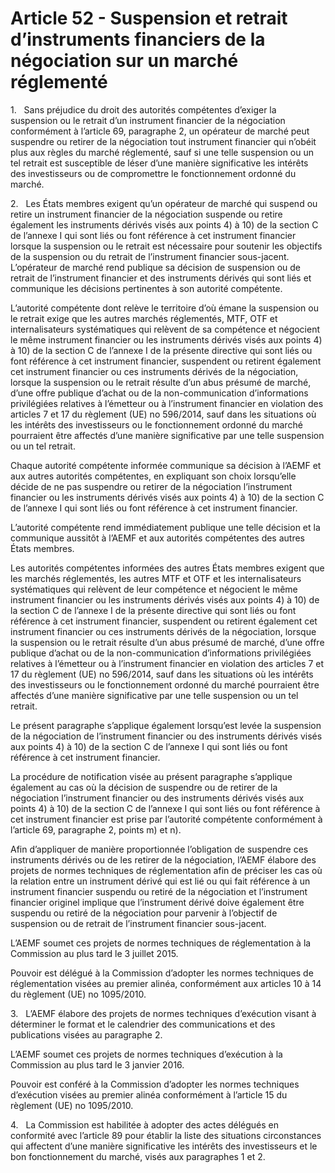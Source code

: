# Article 52 - Suspension et retrait d’instruments financiers de la négociation sur un marché réglementé


1.   Sans préjudice du droit des autorités compétentes d’exiger la suspension ou le retrait d’un instrument financier de la négociation conformément à l’article 69, paragraphe 2, un opérateur de marché peut suspendre ou retirer de la négociation tout instrument financier qui n’obéit plus aux règles du marché réglementé, sauf si une telle suspension ou un tel retrait est susceptible de léser d’une manière significative les intérêts des investisseurs ou de compromettre le fonctionnement ordonné du marché.

2.   Les États membres exigent qu’un opérateur de marché qui suspend ou retire un instrument financier de la négociation suspende ou retire également les instruments dérivés visés aux points 4) à 10) de la section C de l’annexe I qui sont liés ou font référence à cet instrument financier lorsque la suspension ou le retrait est nécessaire pour soutenir les objectifs de la suspension ou du retrait de l’instrument financier sous-jacent. L’opérateur de marché rend publique sa décision de suspension ou de retrait de l’instrument financier et des instruments dérivés qui sont liés et communique les décisions pertinentes à son autorité compétente.

L’autorité compétente dont relève le territoire d’où émane la suspension ou le retrait exige que les autres marchés réglementés, MTF, OTF et internalisateurs systématiques qui relèvent de sa compétence et négocient le même instrument financier ou les instruments dérivés visés aux points 4) à 10) de la section C de l’annexe I de la présente directive qui sont liés ou font référence à cet instrument financier, suspendent ou retirent également cet instrument financier ou ces instruments dérivés de la négociation, lorsque la suspension ou le retrait résulte d’un abus présumé de marché, d’une offre publique d’achat ou de la non-communication d’informations privilégiées relatives à l’émetteur ou à l’instrument financier en violation des articles 7 et 17 du règlement (UE) no 596/2014, sauf dans les situations où les intérêts des investisseurs ou le fonctionnement ordonné du marché pourraient être affectés d’une manière significative par une telle suspension ou un tel retrait.

Chaque autorité compétente informée communique sa décision à l’AEMF et aux autres autorités compétentes, en expliquant son choix lorsqu’elle décide de ne pas suspendre ou retirer de la négociation l’instrument financier ou les instruments dérivés visés aux points 4) à 10) de la section C de l’annexe I qui sont liés ou font référence à cet instrument financier.

L’autorité compétente rend immédiatement publique une telle décision et la communique aussitôt à l’AEMF et aux autorités compétentes des autres États membres.

Les autorités compétentes informées des autres États membres exigent que les marchés réglementés, les autres MTF et OTF et les internalisateurs systématiques qui relèvent de leur compétence et négocient le même instrument financier ou les instruments dérivés visés aux points 4) à 10) de la section C de l’annexe I de la présente directive qui sont liés ou font référence à cet instrument financier, suspendent ou retirent également cet instrument financier ou ces instruments dérivés de la négociation, lorsque la suspension ou le retrait résulte d’un abus présumé de marché, d’une offre publique d’achat ou de la non-communication d’informations privilégiées relatives à l’émetteur ou à l’instrument financier en violation des articles 7 et 17 du règlement (UE) no 596/2014, sauf dans les situations où les intérêts des investisseurs ou le fonctionnement ordonné du marché pourraient être affectés d’une manière significative par une telle suspension ou un tel retrait.

Le présent paragraphe s’applique également lorsqu’est levée la suspension de la négociation de l’instrument financier ou des instruments dérivés visés aux points 4) à 10) de la section C de l’annexe I qui sont liés ou font référence à cet instrument financier.

La procédure de notification visée au présent paragraphe s’applique également au cas où la décision de suspendre ou de retirer de la négociation l’instrument financier ou des instruments dérivés visés aux points 4) à 10) de la section C de l’annexe I qui sont liés ou font référence à cet instrument financier est prise par l’autorité compétente conformément à l’article 69, paragraphe 2, points m) et n).

Afin d’appliquer de manière proportionnée l’obligation de suspendre ces instruments dérivés ou de les retirer de la négociation, l’AEMF élabore des projets de normes techniques de réglementation afin de préciser les cas où la relation entre un instrument dérivé qui est lié ou qui fait référence à un instrument financier suspendu ou retiré de la négociation et l’instrument financier originel implique que l’instrument dérivé doive également être suspendu ou retiré de la négociation pour parvenir à l’objectif de suspension ou de retrait de l’instrument financier sous-jacent.

L’AEMF soumet ces projets de normes techniques de réglementation à la Commission au plus tard le 3 juillet 2015.

Pouvoir est délégué à la Commission d’adopter les normes techniques de réglementation visées au premier alinéa, conformément aux articles 10 à 14 du règlement (UE) no 1095/2010.

3.   L’AEMF élabore des projets de normes techniques d’exécution visant à déterminer le format et le calendrier des communications et des publications visées au paragraphe 2.

L’AEMF soumet ces projets de normes techniques d’exécution à la Commission au plus tard le 3 janvier 2016.

Pouvoir est conféré à la Commission d’adopter les normes techniques d’exécution visées au premier alinéa conformément à l’article 15 du règlement (UE) no 1095/2010.

4.   La Commission est habilitée à adopter des actes délégués en conformité avec l’article 89 pour établir la liste des situations circonstances qui affectent d’une manière significative les intérêts des investisseurs et le bon fonctionnement du marché, visés aux paragraphes 1 et 2.
